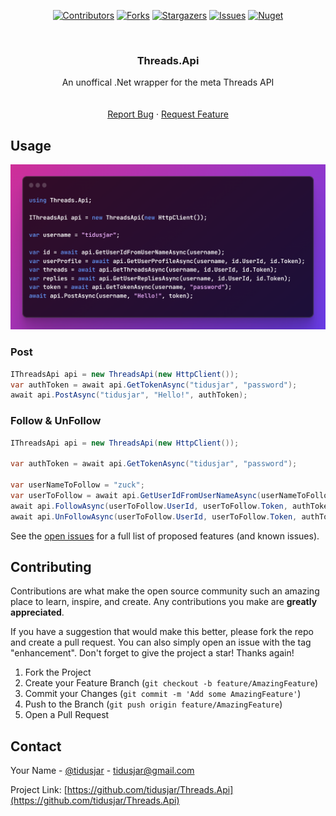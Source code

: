 <a name="readme-top"></a>

<div align="center">

[![Contributors][contributors-shield]][contributors-url]
[![Forks][forks-shield]][forks-url]
[![Stargazers][stars-shield]][stars-url]
[![Issues][issues-shield]][issues-url]
[![Nuget][nuget-shield]][nuget-url]

</div>

<br />
<div align="center">




<h3 align="center">Threads.Api</h3>

  <p align="center">
    An unoffical .Net wrapper for the meta Threads API
    <br />
    <!-- <a href="https://github.com/tidusjar/Threads.Api"><strong>Explore the docs »</strong></a> -->
    <br />
    <br />
    <!-- <a href="https://github.com/tidusjar/Threads.Api">View Demo</a> -->
    <a href="https://github.com/tidusjar/Threads.Api/issues">Report Bug</a>
    ·
    <a href="https://github.com/tidusjar/Threads.Api/issues">Request Feature</a>
  </p>
</div>

## Usage

<!-- [![Product Name Screen Shot][product-screenshot]](https://example.com) -->
 
  <img src="assets/example.png">
  





<!-- ### Built With -->

<!-- * [![Next][Next.js]][Next-url]
* [![React][React.js]][React-url]
* [![Vue][Vue.js]][Vue-url]
* [![Angular][Angular.io]][Angular-url]
* [![Svelte][Svelte.dev]][Svelte-url]
* [![Laravel][Laravel.com]][Laravel-url]
* [![Bootstrap][Bootstrap.com]][Bootstrap-url]
* [![JQuery][JQuery.com]][JQuery-url] -->


<br>

### Post
```csharp
IThreadsApi api = new ThreadsApi(new HttpClient());
var authToken = await api.GetTokenAsync("tidusjar", "password");
await api.PostAsync("tidusjar", "Hello!", authToken);
```

### Follow & UnFollow
```csharp
IThreadsApi api = new ThreadsApi(new HttpClient());

var authToken = await api.GetTokenAsync("tidusjar", "password");

var userNameToFollow = "zuck";
var userToFollow = await api.GetUserIdFromUserNameAsync(userNameToFollow);
await api.FollowAsync(userToFollow.UserId, userToFollow.Token, authToken);
await api.UnFollowAsync(userToFollow.UserId, userToFollow.Token, authToken);
```



See the [open issues](https://github.com/tidusjar/Threads.Api/issues) for a full list of proposed features (and known issues).




<!-- CONTRIBUTING -->
## Contributing

Contributions are what make the open source community such an amazing place to learn, inspire, and create. Any contributions you make are **greatly appreciated**.

If you have a suggestion that would make this better, please fork the repo and create a pull request. You can also simply open an issue with the tag "enhancement".
Don't forget to give the project a star! Thanks again!

1. Fork the Project
2. Create your Feature Branch (`git checkout -b feature/AmazingFeature`)
3. Commit your Changes (`git commit -m 'Add some AmazingFeature'`)
4. Push to the Branch (`git push origin feature/AmazingFeature`)
5. Open a Pull Request









<!-- CONTACT -->
## Contact

Your Name - [@tidusjar](https://twitter.com/@tidusjar) - tidusjar@gmail.com

Project Link: [https://github.com/tidusjar/Threads.Api](https://github.com/tidusjar/Threads.Api)





<!-- MARKDOWN LINKS & IMAGES -->
<!-- https://www.markdownguide.org/basic-syntax/#reference-style-links -->
[contributors-shield]: https://img.shields.io/github/contributors/tidusjar/Threads.Api.svg?style=for-the-badge
[contributors-url]: https://github.com/tidusjar/Threads.Api/graphs/contributors
[forks-shield]: https://img.shields.io/github/forks/tidusjar/Threads.Api.svg?style=for-the-badge
[forks-url]: https://github.com/tidusjar/Threads.Api/network/members
[stars-shield]: https://img.shields.io/github/stars/tidusjar/Threads.Api.svg?style=for-the-badge
[stars-url]: https://github.com/tidusjar/Threads.Api/stargazers
[issues-shield]: https://img.shields.io/github/issues/tidusjar/Threads.Api.svg?style=for-the-badge
[issues-url]: https://github.com/tidusjar/Threads.Api/issues
[license-shield]: https://img.shields.io/github/license/tidusjar/Threads.Api.svg?style=for-the-badge
[license-url]: https://github.com/tidusjar/Threads.Api/blob/main/LICENSE.txt
[nuget-shield]: https://img.shields.io/nuget/vpre/Threads.Api?style=for-the-badge
[nuget-url]: https://www.nuget.org/packages/Threads.Api/
